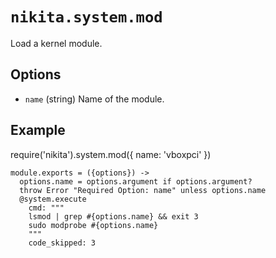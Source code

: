 
# `nikita.system.mod`

Load a kernel module.

## Options

*   `name` (string)
    Name of the module.

## Example

require('nikita').system.mod({
  name: 'vboxpci'
})

    module.exports = ({options}) ->
      options.name = options.argument if options.argument?
      throw Error "Required Option: name" unless options.name
      @system.execute
        cmd: """
        lsmod | grep #{options.name} && exit 3
        sudo modprobe #{options.name}
        """
        code_skipped: 3
